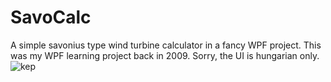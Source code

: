 # SavoCalc
A simple savonius type wind turbine calculator in a fancy WPF project. This was my WPF learning project back in 2009.
Sorry, the UI is hungarian only.
![kep](https://user-images.githubusercontent.com/23458398/37325842-d3af81ce-268f-11e8-9bbd-87f7b765b7be.png)
 
